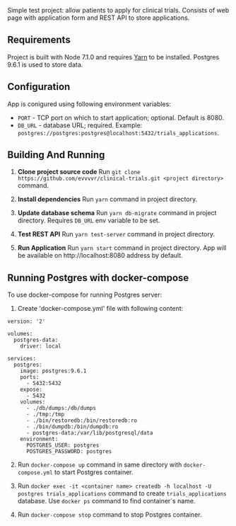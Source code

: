 Simple test project: allow patients to apply for clinical trials.
Consists of web page with application form and REST API to store applications.

## Requirements
Project is built with Node 7.1.0 and requires [Yarn](https://yarnpkg.com/) to be installed.
Postgres 9.6.1 is used to store data.

## Configuration
App is conigured using following environment variables:

* `PORT` - TCP port on which to start application; optional. Default is 8080.
* `DB_URL` - database URL; required. Example: `postgres://postgres:postgres@localhost:5432/trials_applications`.

## Building And Running

1. **Clone project source code**
  Run `git clone https://github.com/evvvvr/clinical-trials.git <project directory>` command.

2. **Install dependencies**
  Run `yarn` command in project directory.

3. **Update database schema**
  Run `yarn db-migrate` command in project directory.
  Requires `DB_URL` env variable to be set.

4. **Test REST API**
  Run `yarn test-server` command in project directory.

5. **Run Application**
  Run `yarn start` command in project directory.
  App will be available on http://localhost:8080 address by default.

## Running Postgres with docker-compose

To use docker-compose for running Postgres server:

1. Create 'docker-compose.yml' file with following content:
```
version: '2'

volumes:
  postgres-data:
    driver: local

services:
  postgres:
    image: postgres:9.6.1
    ports:
      - 5432:5432
    expose:
      - 5432
    volumes:
      - ./db/dumps:/db/dumps
      - ./tmp:/tmp
      - ./bin/restoredb:/bin/restoredb:ro
      - ./bin/dumpdb:/bin/dumpdb:ro
      - postgres-data:/var/lib/postgresql/data
    environment:
      POSTGRES_USER: postgres
      POSTGRES_PASSWORD: postgres
```

2. Run `docker-compose up` command in same directory with `docker-compose.yml` to start
Postgres container.

3. Run `docker exec -it <container name> createdb -h localhost -U postgres trials_applications` command
to create `trials_applications` database. Use `docker ps` command to find container`s name.

4. Run `docker-compose stop` command to stop Postgres container.